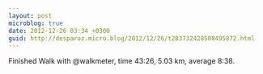 ```yaml
---
layout: post
microblog: true
date: 2012-12-26 03:34 +0300
guid: http://desparoz.micro.blog/2012/12/26/t283732428508495872.html
---
```

Finished Walk with @walkmeter, time 43:26, 5.03 km, average 8:38.
